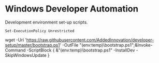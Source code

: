 # Windows Developer Automation
Development environment set-up scripts.

~~~~
Set-ExecutionPolicy Unrestricted
~~~~

wget -Uri 'https://raw.githubusercontent.com/AddedInnovation/developer-setup/master/bootstrap.ps1' -OutFile "$($env:temp)\bootstrap.ps1";&Invoke-Command -ScriptBlock { &"$($env:temp)\bootstrap.ps1" -InstallDev -SkipWindowsUpdate }

